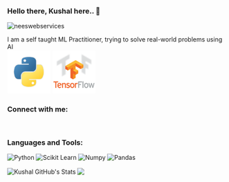 ### Hello there, Kushal here.. 👋  
<p align="left"> <img src="https://komarev.com/ghpvc/?username=kuxall&label=Profile%20views&color=0e75b6&style=flat" alt="neeswebservices" /> </p>


I am a self taught ML Practitioner, trying to solve real-world problems using AI  
<code><img height="100" src="https://raw.githubusercontent.com/github/explore/80688e429a7d4ef2fca1e82350fe8e3517d3494d/topics/python/python.png"></code>
<code><img height="100" src="https://raw.githubusercontent.com/github/explore/80688e429a7d4ef2fca1e82350fe8e3517d3494d/topics/tensorflow/tensorflow.png"></code>

<h3 align="left">Connect with me:</h3>
<p align="left">
    <a href="https://fb.com/kushal.pythonist" target="_blank"><img align="center"
            src="https://img.shields.io/badge/Facebook-1877F2?style=for-the-badge&logo=facebook&logoColor=white"
            alt="" /></a>
    <a href="https://linkedin.com/in/pythonistkushal" target="_blank"><img align="center"
            src="https://img.shields.io/badge/LinkedIn-0077B5?style=for-the-badge&logo=linkedin&logoColor=white"
            alt="" /></a>
</p>

<h3 align="left">Languages and Tools:</h3>
<p align="left">
   <img height="30" alt="Python" src="https://img.shields.io/badge/python-3E6963?&style=for-the-badge&logo=python&logoColor=white"/>
  <img height="30" alt="Scikit Learn" src="https://img.shields.io/badge/scikit_learn-295952?style=for-the-badge&logo=scikit-learn&logoColor=white">
  <img height="30" alt="Numpy" src="https://img.shields.io/badge/Numpy-245049?style=for-the-badge&logo=numpy&logoColor=white"/>
  <img height="30" alt="Pandas" src="https://img.shields.io/badge/Pandas-204741?style=for-the-badge&logo=pandas&logoColor=white"/>
 </p>

<img align="center" src="https://github-readme-stats.vercel.app/api?username=kuxall&show_icons=true&include_all_commits=true&theme=material-palenight" alt="Kushal GitHub's Stats" />
<img align="center" src="https://github-readme-stats.vercel.app/api/top-langs/?username=kuxall&layout=compact&theme=material-palenight" />
